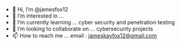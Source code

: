 - 👋 Hi, I’m @jamesfox12
- 👀 I’m interested in ... 
- 🌱 I’m currently learning ... cyber security and penetration testing
- 💞️ I’m looking to collaborate on ... cybersecurity projects
- 📫 How to reach me ... email : jameskayfox12@gmail.com

<!---
jamesfox12/jamesfox12 is a ✨ special ✨ repository because its `README.md` (this file) appears on your GitHub profile.
You can click the Preview link to take a look at your changes.
--->
